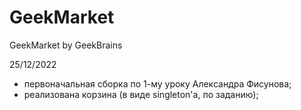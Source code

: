 # GeekMarket
GeekMarket by GeekBrains

25/12/2022
- первоначальная сборка по 1-му уроку Александра Фисунова;
- реализована корзина (в виде singleton'a, по заданию);

